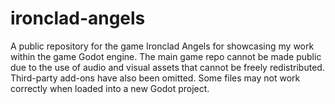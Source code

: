 # ironclad-angels
A public repository for the game Ironclad Angels for showcasing my work within the game Godot engine.
The main game repo cannot be made public due to the use of audio and visual assets that cannot be freely redistributed.
Third-party add-ons have also been omitted. Some files may not work correctly when loaded into a new Godot project.
